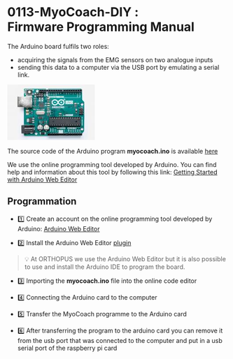 # 0113-MyoCoach-DIY :<br>Firmware Programming Manual

The Arduino board fulfils two roles:

* acquiring the signals from the EMG sensors on two analogue inputs
* sending this data to a computer via the USB port by emulating a serial link.

![arduino_uno](./assets/arduino_uno.jpg)

The source code of the Arduino program **myocoach.ino** is available  [here](https://github.com/Yven92/MyoCoachV2/tree/codes/src)

We use the online programming tool developed by Arduino. You can find help and information about this tool by following this link:
[Getting Started with Arduino Web Editor](https://create.arduino.cc/projecthub/Arduino_Genuino/getting-started-with-arduino-web-editor-on-various-platforms-4b3e4a?f=1)

## Programmation

* :one: Create an account on the online programming tool developed by Arduino: [Arduino Web Editor](https://create.arduino.cc)

* :two: Install the Arduino Web Editor [plugin](https://create.arduino.cc/getting-started/plugin)

> :bulb: At ORTHOPUS we use the Arduino Web Editor but it is also possible to use and install the Arduino IDE to program the board.

* :three: Importing the **myocoach.ino** file into the online code editor

* :four: Connecting the Arduino card to the computer

* :five: Transfer the MyoCoach programme to the Arduino card

* :six: After transferring the program to the arduino card you can remove it from the usb port that was connected to the computer and put in a usb serial port of the raspberry pi card

